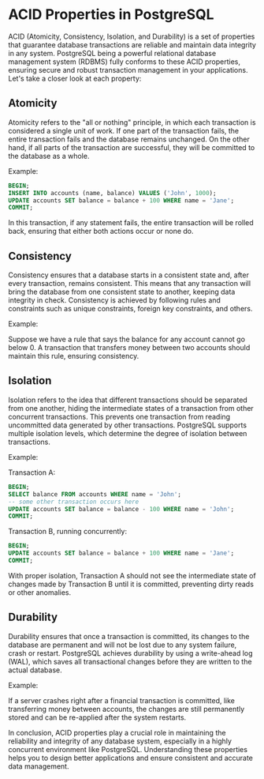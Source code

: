 # ACID Properties in PostgreSQL

ACID (Atomicity, Consistency, Isolation, and Durability) is a set of properties that guarantee database transactions are reliable and maintain data integrity in any system. PostgreSQL being a powerful relational database management system (RDBMS) fully conforms to these ACID properties, ensuring secure and robust transaction management in your applications. Let's take a closer look at each property:

## Atomicity

Atomicity refers to the "all or nothing" principle, in which each transaction is considered a single unit of work. If one part of the transaction fails, the entire transaction fails and the database remains unchanged. On the other hand, if all parts of the transaction are successful, they will be committed to the database as a whole.

Example:

```sql
BEGIN;
INSERT INTO accounts (name, balance) VALUES ('John', 1000);
UPDATE accounts SET balance = balance + 100 WHERE name = 'Jane';
COMMIT;
```

In this transaction, if any statement fails, the entire transaction will be rolled back, ensuring that either both actions occur or none do.

## Consistency

Consistency ensures that a database starts in a consistent state and, after every transaction, remains consistent. This means that any transaction will bring the database from one consistent state to another, keeping data integrity in check. Consistency is achieved by following rules and constraints such as unique constraints, foreign key constraints, and others.

Example:

Suppose we have a rule that says the balance for any account cannot go below 0. A transaction that transfers money between two accounts should maintain this rule, ensuring consistency.

## Isolation

Isolation refers to the idea that different transactions should be separated from one another, hiding the intermediate states of a transaction from other concurrent transactions. This prevents one transaction from reading uncommitted data generated by other transactions. PostgreSQL supports multiple isolation levels, which determine the degree of isolation between transactions.

Example:

Transaction A:
```sql
BEGIN;
SELECT balance FROM accounts WHERE name = 'John';
-- some other transaction occurs here
UPDATE accounts SET balance = balance - 100 WHERE name = 'John';
COMMIT;
```

Transaction B, running concurrently:
```sql
BEGIN;
UPDATE accounts SET balance = balance + 100 WHERE name = 'Jane';
COMMIT;
```

With proper isolation, Transaction A should not see the intermediate state of changes made by Transaction B until it is committed, preventing dirty reads or other anomalies.

## Durability

Durability ensures that once a transaction is committed, its changes to the database are permanent and will not be lost due to any system failure, crash or restart. PostgreSQL achieves durability by using a write-ahead log (WAL), which saves all transactional changes before they are written to the actual database.

Example:

If a server crashes right after a financial transaction is committed, like transferring money between accounts, the changes are still permanently stored and can be re-applied after the system restarts.

In conclusion, ACID properties play a crucial role in maintaining the reliability and integrity of any database system, especially in a highly concurrent environment like PostgreSQL. Understanding these properties helps you to design better applications and ensure consistent and accurate data management.
